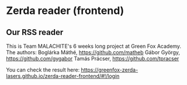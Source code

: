 # Zerda reader (frontend)
## Our RSS reader

This is Team MALACHITE's 6 weeks long project at Green Fox Academy.
The authors:
Boglárka Máthé, https://github.com/matheb
Gábor György, https://github.com/gygabor
Tamás Prácser, https://github.com/tpracser

You can check the result here: https://greenfox-zerda-lasers.github.io/zerda-reader-frontend/#!/login
